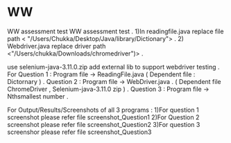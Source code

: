 # WW
WW assessment test
WW assessment test .
1)In readingfile.java replace file path < "/Users/Chukka/Desktop/Java/library/Dictionary"> . 2) Webdriver.java replace driver path <"/Users/chukka/Downloads/chromedriver")> .

use selenium-java-3.11.0.zip add external lib to support webdriver testing . For Question 1 : Program file -> ReadingFile.java ( Dependent file : Dictornary ) . Question 2 : Program file -> WebDriver.java . ( Dependent file ChromeDriver , Selenium-java-3.11.0 zip ) . Question 3 : Program file -> Nthsmallest number .    

For Output/Results/Screenshots of all 3 programs :
1)For question 1 screenshot please refer file screenshot_Question1
2)For Question 2 screenshot please refer file screenshot_Question2
3)For question 3 screenshor please refer file screenshot_Question3

